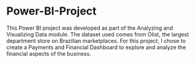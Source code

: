 # Power-BI-Project
This Power BI project was developed as part of the Analyzing and Visualizing Data module. The dataset used comes from Olist, the largest department store on Brazilian marketplaces. For this project, I chose to create a Payments and Financial Dashboard to explore and analyze the financial aspects of the business.
